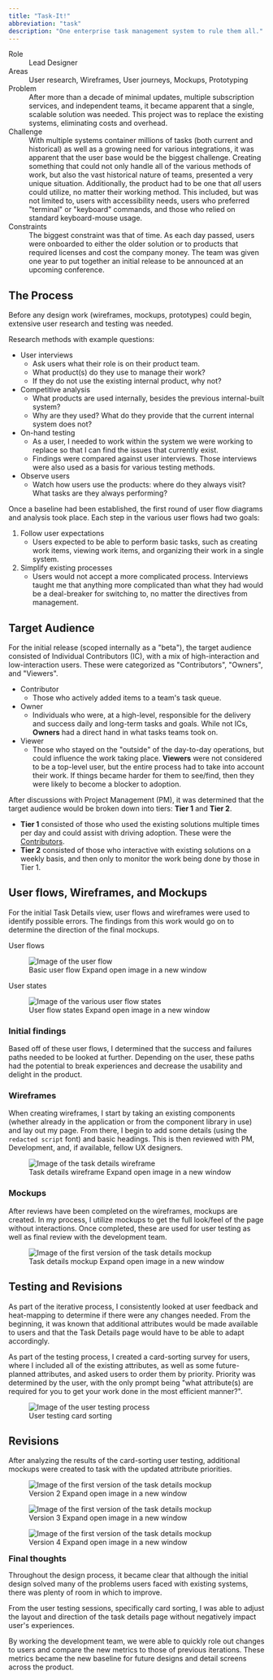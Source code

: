```yaml
---
title: "Task-It!"
abbreviation: "task"
description: "One enterprise task management system to rule them all."
---
```

<div class="container px-0 mb-5">
  <div class="row mx-0">
    <div class="col">
      <sl-card class="card-basic" style="--border-color: var(--sl-color-primary-400); --border-width: 2px;">
        <dl>
          <dt class="col-sm-2">Role</dt>
          <dd class="col-sm-10">Lead Designer</dd>
          <dt class="col-sm-2">Areas</dt>
          <dd class="col-sm-10">User research, Wireframes, User journeys, Mockups, Prototyping</dd>
          <dt class="col-sm-2">Problem</dt>
          <dd class="col-sm-10">After more than a decade of minimal updates, multiple subscription services, and independent teams, it became apparent that a single, scalable solution was needed. This project was to replace the existing systems, eliminating costs and overhead.</dd>
          <dt class="col-sm-2">Challenge</dt>
          <dd class="col-sm-10">With multiple systems container millions of tasks (both current and historical) as well as a growing need for various integrations, it was apparent that the user base would be the biggest challenge. Creating something that could not only handle all of the various methods of work, but also the vast historical nature of teams, presented a very unique situation. Additionally, the product had to be one that <i>all</i> users could utilize, no matter their working method. This included, but was not limited to, users with accessibility needs, users who preferred "terminal" or "keyboard" commands, and those who relied on standard keyboard-mouse usage.</dd>
          <dt class="col-sm-2">Constraints</dt>
          <dd class="col-sm-10">The biggest constraint was that of time. As each day passed, users were onboarded to either the older solution or to products that required licenses and cost the company money. The team was given one year to put together an initial release to be announced at an upcoming conference.</dd>
        </dl>
      </sl-card>
    </div>
  </div>
  <div class="row mx-0">
    <div class="col">
      <h2>The Process</h2>
      <p>Before any design work (wireframes, mockups, prototypes) could begin, extensive user research and testing was needed.</p>
      <p>Research methods with example questions:
        <ul>
          <li>User interviews
            <ul>
              <li>Ask users what their role is on their product team.</li>
              <li>What product(s) do they use to manage their work?</li>
              <li>If they do not use the existing internal product, why not?</li>
            </ul>
          </li>
          <li>Competitive analysis
            <ul>
              <li>What products are used internally, besides the previous internal-built system?</li>
              <li>Why are they used? What do they provide that the current internal system does not?</li>
            </ul>
          </li>
          <li>On-hand testing
            <ul>
              <li>As a user, I needed to work within the system we were working to replace so that I can find the issues that currently exist.</li>
              <li>Findings were compared against user interviews. Those interviews were also used as a basis for various testing methods.</li>
            </ul>
          </li>
          <li>Observe users
            <ul>
              <li>Watch how users use the products: where do they always visit? What tasks are they always performing?</li>
            </ul>
          </li>
        </ul>
      </p>
      <p>Once a baseline had been established, the first round of user flow diagrams and analysis took place. Each step in the various user flows had two goals:
        <ol>
          <li>Follow user expectations
            <ul>
              <li>Users expected to be able to perform basic tasks, such as creating work items, viewing work items, and organizing their work in a single system.</li>
            </ul>
          </li>
          <li>Simplify existing processes
            <ul>
              <li>Users would not accept a more complicated process. Interviews taught me that anything more complicated than what they had would be a deal-breaker for switching to, no matter the directives from management.</li>
            </ul>
          </li>
        </ol>
      </p>
      <h2>Target Audience</h2>
      <p>For the initial release (scoped internally as a "beta"), the target audience consisted of Individual Contributors (IC), with a mix of high-interaction and low-interaction users. These were categorized as "Contributors", "Owners", and "Viewers".</p>
      <ul>
        <li>Contributor
          <ul>
            <li>Those who actively added items to a team's task queue.</li>
          </ul>
        </li>
        <li>Owner
          <ul>
            <li>Individuals who were, at a high-level, responsible for the delivery and success daily and long-term tasks and goals. While not ICs, <strong>Owners</strong> had a direct hand in what tasks teams took on.</li>
          </ul>
        </li>
        <li>Viewer
          <ul>
            <li>Those who stayed on the "outside" of the day-to-day operations, but could influence the work taking place. <strong>Viewers</strong> were not considered to be a top-level user, but the entire process had to take into account their work. If things became harder for them to see/find, then they were likely to become a blocker to adoption.</li>
          </ul>
        </li>
      </ul>
      <p>After discussions with Project Management (PM), it was determined that the target audience would be broken down into tiers: <strong>Tier 1</strong> and <strong>Tier 2</strong>.
        <ul>
          <li><strong>Tier 1</strong> consisted of those who used the existing solutions multiple times per day and could assist with driving adoption. These were the <u>Contributors</u>.
          </li>
          <li><strong>Tier 2</strong> consisted of those who interactive with existing solutions on a weekly basis, and then only to monitor the work being done by those in Tier 1.
          </li>
        </ul>
      </p>
      <h2>User flows, Wireframes, and Mockups</h2>
      <p>For the initial Task Details view, user flows and wireframes were used to identify possible errors. The findings from this work would go on to determine the direction of the final mockups.</p>
      <div class="row">
        <div class="col-md-6">
          <p class="font-weight-semibold mb-0 text-body-emphasis">User flows</p>
          <figure class="figure">
            <img src="../../img/task-it_user-flow.png" class="figure-img img-fluid rounded" alt="Image of the user flow" loading="lazy">
            <figcaption class="figure-caption text-center">Basic user flow
              <sl-button href="../../img/task-it_user-flow.png" variant="text" size="medium" >
                <sl-icon slot="suffix" name="arrows-angle-expand"></sl-icon>
                Expand
                <sl-visually-hidden>open image in a new window</sl-visually-hidden>
              </sl-button>
            </figcaption>
          </figure>
        </div>
        <div class="col-md-6">
          <p class="fw-semibold mb-0 text-body-emphasis">User states</p>
          <figure class="figure">
            <img src="../../img/task-it_user-states.png" class="figure-img img-fluid rounded" alt="Image of the various user flow states" loading="lazy">
            <figcaption class="figure-caption text-center">User flow states
              <sl-button href="../../img/task-it_user-states.png" variant="text" size="medium" >
                <sl-icon slot="suffix" name="arrows-angle-expand"></sl-icon>
                Expand
                <sl-visually-hidden>open image in a new window</sl-visually-hidden>
              </sl-button>
            </figcaption>
          </figure>
        </div>
      </div>
      <h3>Initial findings</h3>
      <p>Based off of these user flows, I determined that the success and failures paths needed to be looked at further. Depending on the user, these paths had the potential to break experiences and decrease the usability and delight in the product.
      </p>
      <div class="row">
        <div class="col-md-6">
          <h3>Wireframes</h3>
          <p>When creating wireframes, I start by taking an existing components (whether already in the application or from the component library in use) and lay out my page. From there, I begin to add some details (using the <code>redacted script</code> font) and basic headings. This is then reviewed with PM, Development, and, if available, fellow UX designers.</p>
          <figure class="figure">
            <img src="../../img/task-it_task-details_wireframe.png" class="figure-img img-fluid rounded" alt="Image of the task details wireframe" loading="lazy">
            <figcaption class="figure-caption text-center">Task details wireframe
              <sl-button href="../../img/task-it_task-details_wireframe.png" variant="text" size="medium" >
                <sl-icon slot="suffix" name="arrows-angle-expand"></sl-icon>
                Expand
                <sl-visually-hidden>open image in a new window</sl-visually-hidden>
              </sl-button>
            </figcaption>
          </figure>
        </div>
        <div class="col-md-6">
          <h3>Mockups</h3>
          <p>After reviews have been completed on the wireframes, mockups are created. In my process, I utilize mockups to get the full look/feel of the page without interactions. Once completed, these are used for user testing as well as final review with the development team.</p>
          <figure class="figure">
            <img src="../../img/task-it_task-details_mockup1.png" class="figure-img img-fluid rounded" alt="Image of the first version of the task details mockup" loading="lazy">
            <figcaption class="figure-caption text-center">Task details mockup
              <sl-button href="../../img/task-it_task-details_mockup1.png" variant="text" size="medium" >
                <sl-icon slot="suffix" name="arrows-angle-expand"></sl-icon>
                Expand
                <sl-visually-hidden>open image in a new window</sl-visually-hidden>
              </sl-button>
            </figcaption>
          </figure>
        </div>
      </div>
      <h2>Testing and Revisions</h2>
      <p>As part of the iterative process, I consistently looked at user feedback and heat-mapping to determine if there were any changes needed. From the beginning, it was known that additional attributes would be made available to users and that the Task Details page would have to be able to adapt accordingly.</p>
      <p>As part of the testing process, I created a card-sorting survey for users, where I included all of the existing attributes, as well as some future-planned attributes, and asked users to order them by priority. Priority was determined by the user, with the only prompt being "what attribute(s) are required for you to get your work done in the most efficient manner?".</p>
      <figure class="figure">
        <img src="../../img/task-it_user-survey.png" class="figure-img img-fluid rounded" alt="Image of the user testing process" loading="lazy">
        <figcaption class="figure-caption text-center">User testing card sorting
        </figcaption>
      </figure>
      <h2>Revisions</h2>
      <p>After analyzing the results of the card-sorting user testing, additional mockups were created to task with the updated attribute priorities.</p>
      <div class="row">
        <div class="col-md-4">
          <figure class="figure">
            <img src="../../img/task-it_task-details_mockup2.png" class="figure-img img-fluid rounded" alt="Image of the first version of the task details mockup">
            <figcaption class="figure-caption text-center">Version 2
              <sl-button href="../../img/task-it_task-details_mockup2.png" variant="text" size="medium" >
                <sl-icon slot="suffix" name="arrows-angle-expand"></sl-icon>
                Expand
                <sl-visually-hidden>open image in a new window</sl-visually-hidden>
              </sl-button>
            </figcaption>
          </figure>
        </div>
        <div class="col-md-4">
          <figure class="figure">
            <img src="../../img/task-it_task-details_mockup3.png" class="figure-img img-fluid rounded" alt="Image of the first version of the task details mockup">
            <figcaption class="figure-caption text-center">Version 3
              <sl-button href="../../img/task-it_task-details_mockup3.png" variant="text" size="medium" >
                <sl-icon slot="suffix" name="arrows-angle-expand"></sl-icon>
                Expand
                <sl-visually-hidden>open image in a new window</sl-visually-hidden>
              </sl-button>
            </figcaption>
          </figure>
        </div>
        <div class="col-md-4">
          <figure class="figure">
            <img src="../../img/task-it_task-details_mockup4.png" class="figure-img img-fluid rounded" alt="Image of the first version of the task details mockup">
            <figcaption class="figure-caption text-center">Version 4
              <sl-button href="../../img/task-it_task-details_mockup4.png" variant="text" size="medium" >
                <sl-icon slot="suffix" name="arrows-angle-expand"></sl-icon>
                Expand
                <sl-visually-hidden>open image in a new window</sl-visually-hidden>
              </sl-button>
            </figcaption>
          </figure>
        </div>
      </div>
      <div class="mt-5 mb-3">
        <sl-card class="card-header">
          <div slot="header">
            <h3 class="p-0">Final thoughts</h3>
          </div>
          <p>Throughout the design process, it became clear that although the initial design solved many of the problems users faced with existing systems, there was plenty of room in which to improve.
          </p>
          <p>From the user testing sessions, specifically card sorting, I was able to adjust the layout and direction of the task details page without negatively impact user's experiences.</p>
          <p>By working the development team, we were able to quickly role out changes to users and compare the new metrics to those of previous iterations. These metrics became the new baseline for future designs and detail screens across the product.</p>
        </sl-card>
        <style>
          .card-header::part(base) {
            background-color: var(--sl-color-neutral-50);
          }
          .card-header [slot='header'] {
            display: flex;
            align-items: center;
            justify-content: space-between;
          }
          .card-header h3 {
            margin: 0;
          }
          .card-header sl-icon-button {
            font-size: var(--sl-font-size-medium);
          }
        </style>
      </div>
    </div>
  </div>
</div>
